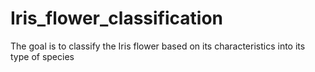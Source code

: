 # Iris_flower_classification
The goal is to classify the Iris flower based on its characteristics into its type of species

